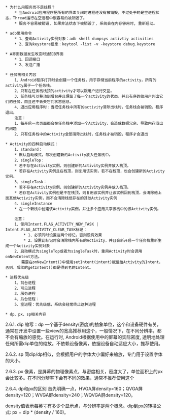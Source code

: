 

	* 为什么用服务而不是线程？
		* 当Android应用程序把所有的界面关闭时进程还没有被销毁，不过处于的是空进程状态，Thread运行在空进程中很容易的被销毁了。
		* 服务不容易被销毁, 如果非法状态下被销毁了, 系统会在内存够用时, 重新启动。

	* adb常用命令
		* 1、查询Activity实例对象：adb shell dumpsys activtiy activities
		* 2、查询keystore信息：keytool -list -v -keystore debug.keystore

	* A界面数据发生改变时通知B界面
		* 1、回调接口
		* 2、发送广播

	* 任务栈相关内容
		1、Android程序打开时会创建一个任务栈，用于存储当前程序的activity，所有的activity属于一个任务栈。
		2、只有在任务栈栈顶的activity才可以跟用户进行交互。
		3、任务栈可以移动到后台并且保留了每一个activity的状态，并且有序的给用户列出它们的任务，而且还不丢失它们状态信息。
		4、退出应用程序时：当把任务栈中所有的activity清除出栈时，任务栈会被销毁，程序退出。
		注意：
		1、每开启一次页面都会在任务栈中添加一个Activity，会造成数据冗余，导致内存溢出的问题
		2、只有任务栈中的Activity全部清除出栈时，任务栈才被销毁，程序才会退出
	
	* Activity的四种启动模式：
		1、standard：
	 	* 默认启动模式，每次创建新的Activity放入任务栈中。
    	2、singleTop：
		* 若不存在Activity实例，则创建新的Activity实例并放入栈顶。	
		* 若存在Activity实例且在栈顶，则复用该实例，若不在栈顶，也会创建新的Activity实例。
	    3、singleTask：
		* 若不存在Activity实例，则创建新的Activity实例并放入栈顶。
        * 若存在Activity实例但是不在栈顶，则复用该实例并让该实例回到栈顶，会清除他上面其他Activity实例，而不会清除栈低存在的其他Activity实例
    	4、singleInstance
        * 在一个新栈中创建该Activity实例，并让多个应用共享该栈中的该Activity实例。
   
  		注意：
	    1、使用Intent.FLAG_ACTIVITY_NEW_TASK | Intent.FLAG_ACTIVITY_CLEAR_TASK标记：
    		* 1、必须同时设置这两个标记，否则没有效果
    		* 2、设置此标记时会清除栈内所有的Activity，并且会新开启一个任务栈重新生成一个Activity实例对象
    	2、启动模式为singleTop或者为singleTask时，重用Activity时会调用onNewIntent方法。
		   需要在onNewIntent()中使用setIntent(intent)赋值给Activity的Intent，否则，后续的getIntent()都是得到老的Intent。

	* 进程优先级
		1、前台进程
		2、可见进程
		3、服务进程
		4、后台进程：
		5、空进程：优先级低，系统会经常终止这种进程

	* dp、px、sp相关内容
	
2.6.1.	dip	
缩写：dp
一个基于density(密度)的抽象单位，这个和设备硬件有关，通常在开发中设置一些view的宽高推荐用这个，一般情况下，在不同分辨率，都不会有缩放的感觉。在运行时, Android根据使用中的屏幕的实际密度, 透明地处理任何所需dip单位的缩放。不依赖设备像素，依据设备自动适应大小，推荐使用。


2.6.2.	sp
同dip/dp相似，会根据用户的字体大小偏好来缩放，专门用于设置字体的大小。


2.6.3.	px
像素，是屏幕的物理像素点，与密度相关，密度大了，单位面积上的px会比较多。在不同分辨率下会有不同的效果，通常不推荐使用这个


2.6.4.	dp和px的区别
首先明确一点，HVGA屏density=160；QVGA屏density=120；WVGA屏density=240；WQVGA屏density=120。

density值表示每英寸有多少个显示点，与分辨率是两个概念。dip到px的转换公式: px = dip * (density / 160)。
